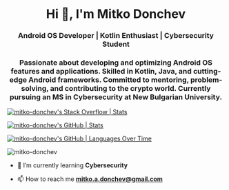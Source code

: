<h1 align="center">Hi 👋, I'm Mitko Donchev</h1>
<h3 align="center">Android OS Developer | Kotlin Enthusiast | Cybersecurity Student</h3>
<h3 align="center">Passionate about developing and optimizing Android OS features and applications. Skilled in Kotlin, Java, and cutting-edge Android frameworks. Committed to mentoring, problem-solving, and contributing to the crypto world. Currently pursuing an MS in Cybersecurity at New Bulgarian University.</h3>

[![mitko-donchev's Stack Overflow | Stats](https://stats.quine.sh/mitko-donchev/stack-overflow?theme=dark)](https://quine.sh?utm_source=widgets&utm_campaign=mitko-donchev)

[![mitko-donchev's GitHub | Stats](https://stats.quira.sh/mitko-donchev/github?theme=dark)](https://quira.sh?utm_source=widgets&utm_campaign=mitko-donchev)

[![mitko-donchev's GitHub | Languages Over Time](https://stats.quira.sh/mitko-donchev/languages-over-time?theme=dark)](https://quira.sh?utm_source=widgets&utm_campaign=mitko-donchev)

<p align="left"> <img src="https://komarev.com/ghpvc/?username=mitko-donchev&label=Profile%20views&color=0e75b6&style=flat" alt="mitko-donchev" /> </p>

- 🌱 I’m currently learning **Cybersecurity**

- 📫 How to reach me **mitko.a.donchev@gmail.com**
